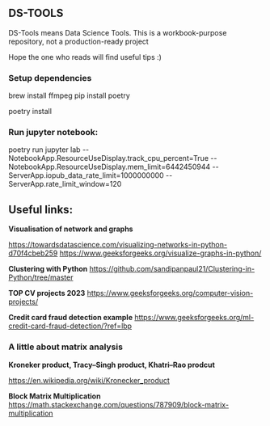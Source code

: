 ## DS-TOOLS 

DS-Tools means Data Science Tools.
This is a workbook-purpose repository, not a production-ready project

Hope the one who reads will find useful tips :) 


### Setup dependencies
brew install ffmpeg
pip install poetry

poetry install


### Run jupyter notebook:
poetry run jupyter lab --NotebookApp.ResourceUseDisplay.track_cpu_percent=True --NotebookApp.ResourceUseDisplay.mem_limit=6442450944 --ServerApp.iopub_data_rate_limit=1000000000 --ServerApp.rate_limit_window=120


## Useful links:

**Visualisation of network and graphs**

https://towardsdatascience.com/visualizing-networks-in-python-d70f4cbeb259
https://www.geeksforgeeks.org/visualize-graphs-in-python/

**Clustering with Python**
https://github.com/sandipanpaul21/Clustering-in-Python/tree/master

**TOP CV projects 2023**
https://www.geeksforgeeks.org/computer-vision-projects/

**Credit card fraud detection example**
https://www.geeksforgeeks.org/ml-credit-card-fraud-detection/?ref=lbp


### A little about matrix analysis

**Kroneker product, Tracy–Singh product, Khatri–Rao prodcut**

https://en.wikipedia.org/wiki/Kronecker_product


**Block Matrix Multiplication**
https://math.stackexchange.com/questions/787909/block-matrix-multiplication
